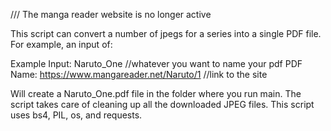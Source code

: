 /// The manga reader website is no longer active


This script can convert a number of jpegs for a series into a single PDF file.
For example, an input of:

Example Input: Naruto_One //whatever you want to name your pdf
PDF Name: https://www.mangareader.net/Naruto/1 //link to the site

Will create a Naruto_One.pdf file in the folder where you run main.
The script takes care of cleaning up all the downloaded JPEG files.
This script uses bs4, PIL, os, and requests.

